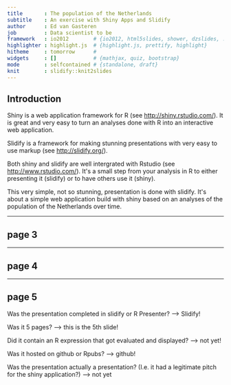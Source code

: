 ```yaml
---
title       : The population of the Netherlands
subtitle    : An exercise with Shiny Apps and Slidify
author      : Ed van Gasteren
job         : Data scientist to be
framework   : io2012        # {io2012, html5slides, shower, dzslides, ...}
highlighter : highlight.js  # {highlight.js, prettify, highlight}
hitheme     : tomorrow      # 
widgets     : []            # {mathjax, quiz, bootstrap}
mode        : selfcontained # {standalone, draft}
knit        : slidify::knit2slides
---
```


## Introduction

Shiny is a web application framework for R (see http://shiny.rstudio.com/). It is great and very easy to turn an analyses done with R into an interactive web application.

Slidify is a framework for making stunning presentations with very easy to use markup (see http://slidify.org/).

Both shiny and slidify are well intergrated with Rstudio (see http://www.rstudio.com/). It's a small step from your analysis in R to either presenting it (slidify) or to have others use it (shiny).

This very simple, not so stunning, presentation is done with slidify. It's about a simple web application build with shiny based on an analyses of the population of the Netherlands over time.

---

## page 3

---

## page 4

---

## page 5

Was the presentation completed in slidify or R Presenter? --> Slidify!

Was it 5 pages? --> this is the 5th slide!

Did it contain an R expression that got evaluated and displayed? --> not yet!

Was it hosted on github or Rpubs? --> github!

Was the presentation actually a presentation? (I.e. it had a legitimate pitch for the shiny application?) --> not yet

